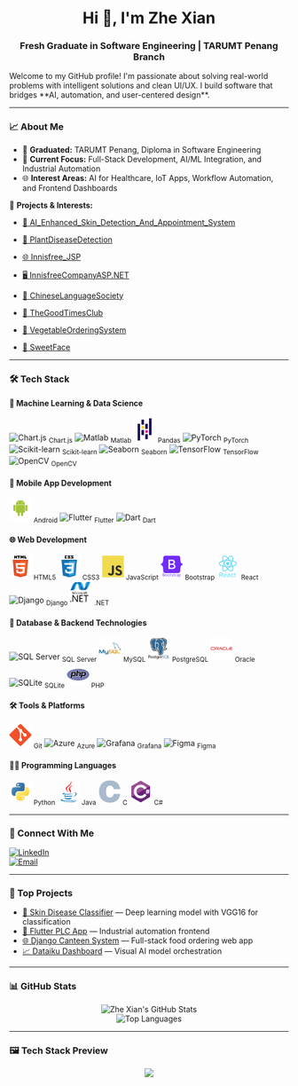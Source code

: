 <h1 align="center">Hi 👋, I'm Zhe Xian</h1>
<h3 align="center">Fresh Graduate in Software Engineering | TARUMT Penang Branch</h3>
Welcome to my GitHub profile! I'm passionate about solving real-world problems with intelligent solutions and clean UI/UX. I build software that bridges **AI, automation, and user-centered design**.

---

### 📈 About Me
- 📅 **Graduated:** TARUMT Penang, Diploma in Software Engineering
- 🚀 **Current Focus:** Full-Stack Development, AI/ML Integration, and Industrial Automation
- 🌐 **Interest Areas:** AI for Healthcare, IoT Apps, Workflow Automation, and Frontend Dashboards


💼 **Projects & Interests:**

- [🧠 AI_Enhanced_Skin_Detection_And_Appointment_System](https://github.com/RexLim1218/AI_Enhanced_Skin_Detection_And_Appointment_System)  

- [🌿 PlantDiseaseDetection](https://github.com/RexLim1218/PlantDiseaseDetection)  

- [🌐 Innisfree_JSP](https://github.com/RexLim1218/Innisfree_JSP)  

- [🖥️ InnisfreeCompanyASP.NET](https://github.com/RexLim1218/InnisfreeCompanyASP.NET)  

- [🧾 ChineseLanguageSociety](https://github.com/RexLim1218/ChineseLanguageSociety)  

- [🎯 TheGoodTimesClub](https://github.com/RexLim1218/TheGoodTimesClub)  

- [🛒 VegetableOrderingSystem](https://github.com/RexLim1218/VegetableOrderingSystem)  

- [💄 SweetFace](https://github.com/RexLim1218/SweetFace)  

---

### 🛠️ Tech Stack

#### 🤖 Machine Learning & Data Science
<p align="left"> 
  <img src="https://www.chartjs.org/media/logo-title.svg" width="40" height="40" alt="Chart.js"/> <sub>Chart.js</sub>
  <img src="https://upload.wikimedia.org/wikipedia/commons/2/21/Matlab_Logo.png" width="40" height="40" alt="Matlab"/> <sub>Matlab</sub>
  <img src="https://raw.githubusercontent.com/devicons/devicon/master/icons/pandas/pandas-original.svg" width="40" height="40" alt="Pandas"/> <sub>Pandas</sub>
  <img src="https://www.vectorlogo.zone/logos/pytorch/pytorch-icon.svg" width="40" height="40" alt="PyTorch"/> <sub>PyTorch</sub>
  <img src="https://upload.wikimedia.org/wikipedia/commons/0/05/Scikit_learn_logo_small.svg" width="40" height="40" alt="Scikit-learn"/> <sub>Scikit-learn</sub>
  <img src="https://seaborn.pydata.org/_images/logo-mark-lightbg.svg" width="40" height="40" alt="Seaborn"/> <sub>Seaborn</sub>
  <img src="https://www.vectorlogo.zone/logos/tensorflow/tensorflow-icon.svg" width="40" height="40" alt="TensorFlow"/> <sub>TensorFlow</sub>
  <img src="https://www.vectorlogo.zone/logos/opencv/opencv-icon.svg" width="40" height="40" alt="OpenCV"/> <sub>OpenCV</sub>
</p>

#### 📱 Mobile App Development
<p align="left">
  <img src="https://raw.githubusercontent.com/devicons/devicon/master/icons/android/android-original-wordmark.svg" width="40" height="40" alt="Android"/> <sub>Android</sub>
  <img src="https://www.vectorlogo.zone/logos/flutterio/flutterio-icon.svg" width="40" height="40" alt="Flutter"/> <sub>Flutter</sub>
  <img src="https://www.vectorlogo.zone/logos/dartlang/dartlang-icon.svg" width="40" height="40" alt="Dart"/> <sub>Dart</sub>
</p>

#### 🌐 Web Development
<p align="left">
  <img src="https://raw.githubusercontent.com/devicons/devicon/master/icons/html5/html5-original-wordmark.svg" width="40" height="40" alt="HTML5"/> <sub>HTML5</sub>
  <img src="https://raw.githubusercontent.com/devicons/devicon/master/icons/css3/css3-original-wordmark.svg" width="40" height="40" alt="CSS3"/> <sub>CSS3</sub>
  <img src="https://raw.githubusercontent.com/devicons/devicon/master/icons/javascript/javascript-original.svg" width="40" height="40" alt="JavaScript"/> <sub>JavaScript</sub>
  <img src="https://raw.githubusercontent.com/devicons/devicon/master/icons/bootstrap/bootstrap-plain-wordmark.svg" width="40" height="40" alt="Bootstrap"/> <sub>Bootstrap</sub>
  <img src="https://raw.githubusercontent.com/devicons/devicon/master/icons/react/react-original-wordmark.svg" width="40" height="40" alt="React"/> <sub>React</sub>
  <!-- <img src="https://raw.githubusercontent.com/devicons/devicon/master/icons/nodejs/nodejs-original-wordmark.svg" width="40" height="40" alt="Node.js"/> <sub>Node.js</sub> -->
  <img src="https://cdn.worldvectorlogo.com/logos/django.svg" width="40" height="40" alt="Django"/> <sub>Django</sub>
  <img src="https://raw.githubusercontent.com/devicons/devicon/master/icons/dot-net/dot-net-original-wordmark.svg" width="40" height="40" alt=".NET"/> <sub>.NET</sub>
</p>

#### 💾 Database & Backend Technologies
<p align="left">
  <img src="https://www.svgrepo.com/show/303229/microsoft-sql-server-logo.svg" width="40" height="40" alt="SQL Server"/> <sub>SQL Server</sub>
  <img src="https://raw.githubusercontent.com/devicons/devicon/master/icons/mysql/mysql-original-wordmark.svg" width="40" height="40" alt="MySQL"/> <sub>MySQL</sub>
  <img src="https://raw.githubusercontent.com/devicons/devicon/master/icons/postgresql/postgresql-original-wordmark.svg" width="40" height="40" alt="PostgreSQL"/> <sub>PostgreSQL</sub>
  <img src="https://raw.githubusercontent.com/devicons/devicon/master/icons/oracle/oracle-original.svg" width="40" height="40" alt="Oracle"/> <sub>Oracle</sub>
  <img src="https://www.vectorlogo.zone/logos/sqlite/sqlite-icon.svg" width="40" height="40" alt="SQLite"/> <sub>SQLite</sub>
  <img src="https://raw.githubusercontent.com/devicons/devicon/master/icons/php/php-original.svg" width="40" height="40" alt="PHP"/> <sub>PHP</sub>
</p>

#### 🛠️ Tools & Platforms
<p align="left">
  <img src="https://raw.githubusercontent.com/devicons/devicon/master/icons/git/git-original.svg" width="40" height="40" alt="Git"/> <sub>Git</sub>
  <img src="https://www.vectorlogo.zone/logos/microsoft_azure/microsoft_azure-icon.svg" width="40" height="40" alt="Azure"/> <sub>Azure</sub>
  <img src="https://www.vectorlogo.zone/logos/grafana/grafana-icon.svg" width="40" height="40" alt="Grafana"/> <sub>Grafana</sub>
  <img src="https://www.vectorlogo.zone/logos/figma/figma-icon.svg" width="40" height="40" alt="Figma"/> <sub>Figma</sub>
</p>

#### 🧑‍💻 Programming Languages
<p align="left">
  <img src="https://raw.githubusercontent.com/devicons/devicon/master/icons/python/python-original.svg" width="40" height="40" alt="Python"/> <sub>Python</sub>
  <img src="https://raw.githubusercontent.com/devicons/devicon/master/icons/java/java-original.svg" width="40" height="40" alt="Java"/> <sub>Java</sub>
  <img src="https://raw.githubusercontent.com/devicons/devicon/master/icons/c/c-original.svg" width="40" height="40" alt="C"/> <sub>C</sub>
  <img src="https://raw.githubusercontent.com/devicons/devicon/master/icons/csharp/csharp-original.svg" width="40" height="40" alt="C#"/> <sub>C#</sub>
</p>

---

### 🔗 Connect With Me
[![LinkedIn](https://img.shields.io/badge/LinkedIn-blue?logo=linkedin)](https://www.linkedin.com/in/zhe-xian-lim-42585b225)  
[![Email](https://img.shields.io/badge/Email-D14836?logo=gmail&logoColor=white&labelColor=D14836)](mailto:zhexian1218@gmail.com)

---

### 🚀 Top Projects
- [🧬 Skin Disease Classifier](https://github.com/RexLim1218/skin-disease-classifier) — Deep learning model with VGG16 for classification  
- [📱 Flutter PLC App](https://github.com/RexLim1218/flutter-plc-app) — Industrial automation frontend  
- [🌐 Django Canteen System](https://github.com/RexLim1218/django-canteen-system) — Full-stack food ordering web app  
- [📈 Dataiku Dashboard](https://github.com/RexLim1218/dataiku-dashboard) — Visual AI model orchestration

---

### 📊 GitHub Stats
<p align="center">
  <img src="https://github-readme-stats.vercel.app/api?username=RexLim1218&show_icons=true&theme=radical" alt="Zhe Xian's GitHub Stats"/>
  <br/>
  <img src="https://github-readme-stats.vercel.app/api/top-langs/?username=RexLim1218&layout=compact&theme=radical" alt="Top Languages"/>
</p>

---

### 🖼️ Tech Stack Preview
<p align="center">
  <img src="https://raw.githubusercontent.com/RexLim1218/RexLim1218/main/31f58ee6-0fb8-4d66-b15b-4c23b8ab46b5.png" width="800"/>
</p>
